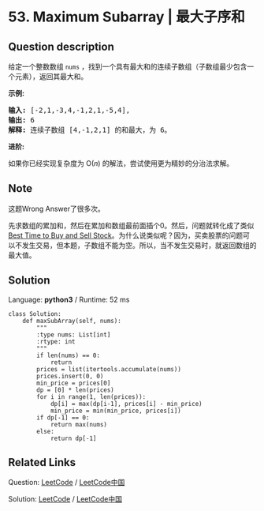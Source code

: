 # 53. Maximum Subarray | 最大子序和

## Question description

<!--If you want to use the English description, use <p>Given an integer array <code>nums</code>, find the contiguous subarray&nbsp;(containing at least one number) which has the largest sum and return its sum.</p>

<p><strong>Example:</strong></p>

<pre>
<strong>Input:</strong> [-2,1,-3,4,-1,2,1,-5,4],
<strong>Output:</strong> 6
<strong>Explanation:</strong>&nbsp;[4,-1,2,1] has the largest sum = 6.
</pre>

<p><strong>Follow up:</strong></p>

<p>If you have figured out the O(<em>n</em>) solution, try coding another solution using the divide and conquer approach, which is more subtle.</p>
 instead-->
<p>给定一个整数数组 <code>nums</code>&nbsp;，找到一个具有最大和的连续子数组（子数组最少包含一个元素），返回其最大和。</p>

<p><strong>示例:</strong></p>

<pre><strong>输入:</strong> [-2,1,-3,4,-1,2,1,-5,4],
<strong>输出:</strong> 6
<strong>解释:</strong>&nbsp;连续子数组&nbsp;[4,-1,2,1] 的和最大，为&nbsp;6。
</pre>

<p><strong>进阶:</strong></p>

<p>如果你已经实现复杂度为 O(<em>n</em>) 的解法，尝试使用更为精妙的分治法求解。</p>


## Note

这题Wrong Answer了很多次。

先求数组的累加和，然后在累加和数组最前面插个0。然后，问题就转化成了类似[Best Time to Buy and Sell Stock](https://leetcode.com/problems/best-time-to-buy-and-sell-stock/description/)。为什么说类似呢？因为，买卖股票的问题可以不发生交易，但本题，子数组不能为空。所以，当不发生交易时，就返回数组的最大值。


## Solution

Language: **python3**  /  Runtime: 52 ms

```python3
class Solution:
    def maxSubArray(self, nums):
        """
        :type nums: List[int]
        :rtype: int
        """
        if len(nums) == 0:
            return 
        prices = list(itertools.accumulate(nums))
        prices.insert(0, 0)
        min_price = prices[0]
        dp = [0] * len(prices)
        for i in range(1, len(prices)):
            dp[i] = max(dp[i-1], prices[i] - min_price)
            min_price = min(min_price, prices[i])
        if dp[-1] == 0:
            return max(nums)
        else:
            return dp[-1]
```



## Related Links

Question: [LeetCode](https://leetcode.com/problems/maximum-subarray/description/)  /  [LeetCode中国](https://leetcode-cn.com/problems/maximum-subarray/description/)

Solution: [LeetCode](https://leetcode.com/articles/maximum-subarray/)  /  [LeetCode中国](https://leetcode-cn.com/articles/maximum-subarray/)
